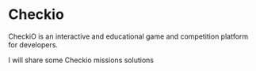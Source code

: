 # Checkio
CheckiO is an interactive and educational game and competition platform for developers.

I will share some Checkio missions solutions

